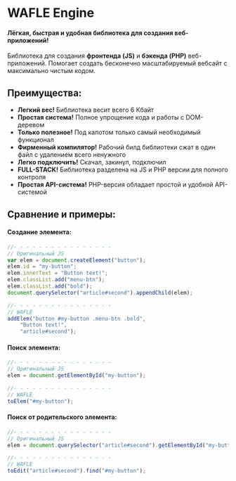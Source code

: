 
# WAFLE Engine
#### Лёгкая, быстрая и удобная библиотека для создания веб-приложений!
Библиотека для создания **фронтенда (JS)** и **бэкенда (PHP)** веб-приложений. Помогает создать бесконечно масштабируемый вебсайт с максимально чистым кодом.



## Преимущества:
 + **Легкий вес!** Библиотека весит всего 6 Кбайт
 + **Простая система!** Полное упрощение кода и работы с DOM-деревом
 + **Только полезное!** Под капотом только самый необходимый функционал
 + **Фирменный компилятор!** Рабочий билд библиотеки сжат в один файл с удалением всего ненужного
 + **Легко подключить!** Скачал, закинул, подключил
 + **FULL-STACK!** Библиотека разделена на JS и PHP версии для полного контроля
 + **Простая API-система!** PHP-версия обладает простой и удобной API-системой



## Сравнение и примеры:
#### Создание элемента:
```js
//- - - - - - - - - - - - - - - -
// Оригинальный JS
var elem = document.createElement("button");
elem.id = "my-button";
elem.innerText = "Button text!";
elem.classList.add("menu-btn");
elem.classList.add("bold");
document.querySelector("article#second").appendChild(elem);

//- - - - - - - - - - - - - - - -
// WAFLE
addElem("button #my-button .menu-btn .bold",
	"Button text!",
	"article#second");
```

#### Поиск элемента:
```js
//- - - - - - - - - - - - - - - -
// Оригинальный JS
elem = document.getElementById("my-button");

//- - - - - - - - - - - - - - - -
// WAFLE
toElem("#my-button");
```

#### Поиск от родительского элемента:
```js
//- - - - - - - - - - - - - - - -
// Оригинальный JS
elem = document.querySelector("article#second").getElementById("my-button");

//- - - - - - - - - - - - - - - -
// WAFLE
toEdit("article#second").find("#my-button");
```


